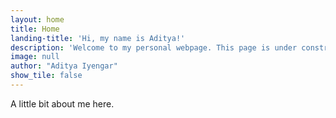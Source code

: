 ```yaml
---
layout: home
title: Home
landing-title: 'Hi, my name is Aditya!'
description: 'Welcome to my personal webpage. This page is under construction!'
image: null
author: "Aditya Iyengar"
show_tile: false
---
```


A little bit about me here.

